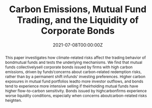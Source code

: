 ---
title: 'Carbon Emissions, Mutual Fund Trading, and the Liquidity of Corporate Bonds'

# Authors
# If you created a profile for a user (e.g. the default `admin` user), write the username (folder name) here
# and it will be replaced with their full name and linked to their profile.
authors:
  - Jie Cao 
  - Yi Li
  - Xintong Zhan
  - Weiming Elaine Zhang
  - admin

# Author notes (optional)
# author_notes:
#   - 'Equal contribution'
#   - 'Equal contribution'

date: '2021-07-08T00:00:00Z'
doi: '10.2139/ssrn.3881497'

# Schedule page publish date (NOT publication's date).
# publishDate: '2017-01-01T00:00:00Z'

# Publication type.
# Legend: 0 = Uncategorized; 1 = Conference paper; 2 = Journal article;
# 3 = Preprint / Working Paper; 4 = Report; 5 = Book; 6 = Book section;
# 7 = Thesis; 8 = Patent
publication_types: ['3']

# Publication name and optional abbreviated publication name.
publication: "Working Paper"
# publication_short:

# Abstract
abstract: This paper investigates how climate-related risks affect the trading behavior of bondmutual funds and tests the underlying mechanisms. We find that mutual funds collectivelysell corporate bonds issued by firms with high carbon emissions, driven by funds’concerns about carbon-related redemption risks, rather than by a permanent shift infunds’ investing preferences. Higher carbon exposures in mutual fund portfolios leadto more investor outflows, and bonds tend to experience more intensive selling if theirholding mutual funds have higher flow-to-carbon sensitivity. Bonds issued by highcarbonfirms experience worse liquidity conditions, especially when concerns aboutcarbon-related risks heighten.

# Summary. An optional shortened abstract.
summary: _Presented at CSR, the Economy and Financial Markets (2021), CAFM (2021), MFA (2022), FARS (2022), The 4th Israel Behavioral Finance Conference (2022), CIRF (2022), FMA Europe (2022), FIRN Asset Management Meeting (2023)_

tags: [Climate risks, carbon emissions, corporate bonds, mutual funds, redemption risks, liquidity]

# Display this page in the Featured widget?
featured: false

# Custom links (uncomment lines below)
# links:
# - name: Custom Link
#   url: http://example.org

url_pdf: ''
url_code: ''
url_dataset: ''
url_poster: ''
url_project: ''
url_slides: ''
url_source: ''
url_video: ''
---